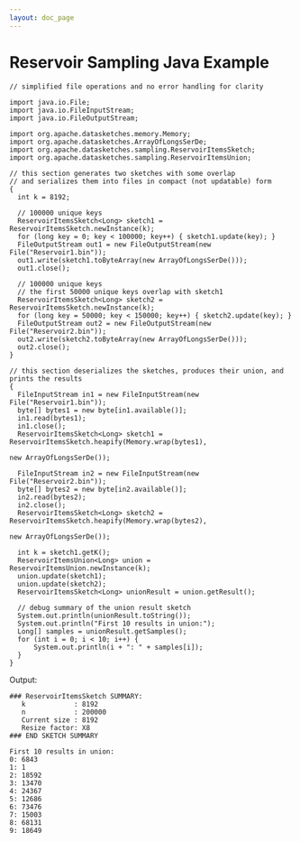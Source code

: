 ```yaml
---
layout: doc_page
---
```

<!--
    Licensed to the Apache Software Foundation (ASF) under one
    or more contributor license agreements.  See the NOTICE file
    distributed with this work for additional information
    regarding copyright ownership.  The ASF licenses this file
    to you under the Apache License, Version 2.0 (the
    "License"); you may not use this file except in compliance
    with the License.  You may obtain a copy of the License at

      http://www.apache.org/licenses/LICENSE-2.0

    Unless required by applicable law or agreed to in writing,
    software distributed under the License is distributed on an
    "AS IS" BASIS, WITHOUT WARRANTIES OR CONDITIONS OF ANY
    KIND, either express or implied.  See the License for the
    specific language governing permissions and limitations
    under the License.
-->
# Reservoir Sampling Java Example

    // simplified file operations and no error handling for clarity

    import java.io.File;
    import java.io.FileInputStream;
    import java.io.FileOutputStream;

    import org.apache.datasketches.memory.Memory;
    import org.apache.datasketches.ArrayOfLongsSerDe;
    import org.apache.datasketches.sampling.ReservoirItemsSketch;
    import org.apache.datasketches.sampling.ReservoirItemsUnion;

    // this section generates two sketches with some overlap
    // and serializes them into files in compact (not updatable) form
    {
      int k = 8192;

      // 100000 unique keys
      ReservoirItemsSketch<Long> sketch1 = ReservoirItemsSketch.newInstance(k);
      for (long key = 0; key < 100000; key++) { sketch1.update(key); }
      FileOutputStream out1 = new FileOutputStream(new File("Reservoir1.bin"));
      out1.write(sketch1.toByteArray(new ArrayOfLongsSerDe()));
      out1.close();

      // 100000 unique keys
      // the first 50000 unique keys overlap with sketch1
      ReservoirItemsSketch<Long> sketch2 = ReservoirItemsSketch.newInstance(k);
      for (long key = 50000; key < 150000; key++) { sketch2.update(key); }
      FileOutputStream out2 = new FileOutputStream(new File("Reservoir2.bin"));
      out2.write(sketch2.toByteArray(new ArrayOfLongsSerDe()));
      out2.close();
    }

    // this section deserializes the sketches, produces their union, and prints the results
    {
      FileInputStream in1 = new FileInputStream(new File("Reservoir1.bin"));
      byte[] bytes1 = new byte[in1.available()];
      in1.read(bytes1);
      in1.close();
      ReservoirItemsSketch<Long> sketch1 = ReservoirItemsSketch.heapify(Memory.wrap(bytes1), 
                                                                        new ArrayOfLongsSerDe());

      FileInputStream in2 = new FileInputStream(new File("Reservoir2.bin"));
      byte[] bytes2 = new byte[in2.available()];
      in2.read(bytes2);
      in2.close();
      ReservoirItemsSketch<Long> sketch2 = ReservoirItemsSketch.heapify(Memory.wrap(bytes2),
                                                                        new ArrayOfLongsSerDe());

      int k = sketch1.getK();
      ReservoirItemsUnion<Long> union = ReservoirItemsUnion.newInstance(k);
      union.update(sketch1);
      union.update(sketch2);
      ReservoirItemsSketch<Long> unionResult = union.getResult();

      // debug summary of the union result sketch
      System.out.println(unionResult.toString());
      System.out.println("First 10 results in union:");
      Long[] samples = unionResult.getSamples();
      for (int i = 0; i < 10; i++) {
          System.out.println(i + ": " + samples[i]);
      }
    }

Output:

    ### ReservoirItemsSketch SUMMARY:
       k            : 8192
       n            : 200000
       Current size : 8192
       Resize factor: X8
    ### END SKETCH SUMMARY
    
    First 10 results in union:
    0: 6843
    1: 1
    2: 18592
    3: 13470
    4: 24367
    5: 12686
    6: 73476
    7: 15003
    8: 68131
    9: 18649
    
